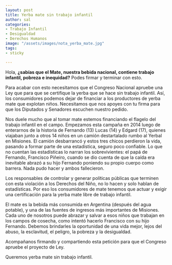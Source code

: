 ```yaml
---
layout: post
title: Yerba mate sin trabajo infantil
author: sal
categories:
- Trabajo Infantil
- Desigualdad
- Derechos Humanos
image: "/assets/images/nota_yerba_mate.jpg"
tags:
- sticky

---
```

Hola, **¿sabías que el Mate, nuestra bebida nacional, contiene trabajo infantil, pobreza e inequidad?** Podes firmar y terminar con esto.


 Para acabar con esto necesitamos que el Congreso Nacional apruebe una Ley que para que se certifique la yerba que se hace sin trabajo infantil. Así, los consumidores podemos dejar de financiar a los productores de yerba mate que explotan niños. Necesitamos que nos apoyes con tu firma para que los Diputados y Senadores escuchen nuestro pedido.

Nos duele mucho que al tomar mate estemos financiando el flagelo del trabajo infantil en el campo. Empezamos esta campaña en 2014 luego de enterarnos de la historia de Fernando (13) Lucas (14) y Edgard (17), quienes viajaban junto a otros 14 niños en un camión destartalado rumbo al Yerbal en Misiones. El camión desbarrancó y estos tres chicos perdieron la vida, pasando a formar parte de una estadística, seguro poco confiable. Lo que no cuentan las estadísticas lo narran los sobrevivientes: el papá de Fernando, Francisco Piñeiro, cuando se dio cuenta de que la caída era inevitable abrazó a su hijo Fernando poniendo su propio cuerpo como barrera. Nada pudo hacer y ambos fallecieron.

Los responsables de controlar y generar políticas públicas que terminen con esta violación a los Derechos del Niño, no lo hacen y solo hablan de estadísticas. Por eso los consumidores de mate tenemos que actuar y exigir una certificación para la yerba mate libre de trabajo infantil.

El mate es la bebida más consumida en Argentina (después del agua potable), y una de las fuentes de ingresos más importantes de Misiones. Cada uno de nosotros puede abrazar y salvar a esos niños que trabajan en los campos de cosecha, como intentó hacerlo Francisco con su hijo Fernando. Debemos brindarles la oportunidad de una vida mejor, lejos del abuso, la esclavitud, el peligro, la pobreza y la desigualdad.

Acompañanos firmando y compartiendo esta petición para que el Congreso apruebe el proyecto de Ley.

Queremos yerba mate sin trabajo infantil.
